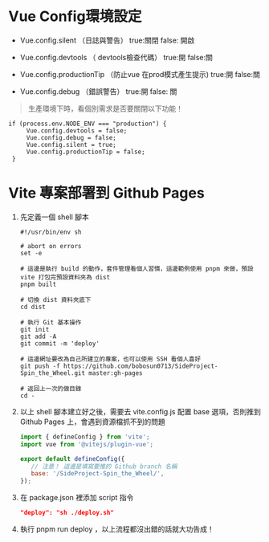 # Vue Config環境設定

- Vue.config.silent （日誌與警告） true:關閉 false: 開啟

- Vue.config.devtools （ devtools檢查代碼） true:開 false:關

- Vue.config.productionTip （防止vue 在prod模式產生提示) true:開 false:關

- Vue.config.debug （錯誤警告） true:開 false: 關

> 生產環境下時，看個別需求是否要關閉以下功能！
   ```Javascript=
   if (process.env.NODE_ENV === "production") {
        Vue.config.devtools = false;
        Vue.config.debug = false;
        Vue.config.silent = true;
        Vue.config.productionTip = false;
    }
   ```


# Vite  專案部署到 Github Pages
1. 先定義一個 shell 腳本
   ```shell
   #!/usr/bin/env sh

   # abort on errors
   set -e

   # 這邊是執行 build 的動作，套件管理看個人習慣，這邊範例使用 pnpm 來做，預設 vite 打包完預設資料夾為 dist
   pnpm built

   # 切換 dist 資料夾底下
   cd dist

   # 執行 Git 基本操作
   git init
   git add -A
   git commit -m 'deploy'

   # 這邊網址要改為自己所建立的專案，也可以使用 SSH 看個人喜好 
   git push -f https://github.com/bobosun0713/SideProject-Spin_the_Wheel.git master:gh-pages

   # 返回上一次的做目錄
   cd -
   ```
2. 以上 shell 腳本建立好之後，需要去 vite.config.js 配置 base 選項，否則推到 Github Pages 上，會遇到資源檔抓不到的問題
   ```js
   import { defineConfig } from 'vite';
   import vue from '@vitejs/plugin-vue';

   export default defineConfig({
      // 注意！ 這邊是填寫要推的 Github branch 名稱
      base: '/SideProject-Spin_the_Wheel/', 
   });
   ```
3. 在 package.json 裡添加 script 指令
   ```json
   "deploy": "sh ./deploy.sh"
   ``` 

4. 執行 pnpm run deploy ，以上流程都沒出錯的話就大功告成！